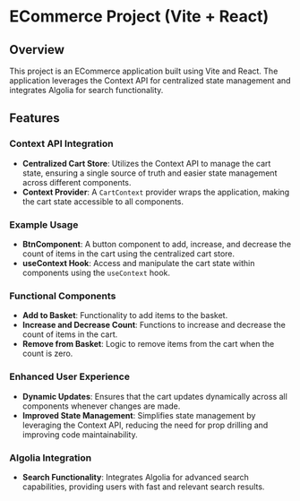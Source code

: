# ECommerce Project (Vite + React)

## Overview
This project is an ECommerce application built using Vite and React. The application leverages the Context API for centralized state management and integrates Algolia for search functionality.

## Features
### Context API Integration
- **Centralized Cart Store**: Utilizes the Context API to manage the cart state, ensuring a single source of truth and easier state management across different components.
- **Context Provider**: A `CartContext` provider wraps the application, making the cart state accessible to all components.

### Example Usage
- **BtnComponent**: A button component to add, increase, and decrease the count of items in the cart using the centralized cart store.
- **useContext Hook**: Access and manipulate the cart state within components using the `useContext` hook.

### Functional Components
- **Add to Basket**: Functionality to add items to the basket.
- **Increase and Decrease Count**: Functions to increase and decrease the count of items in the cart.
- **Remove from Basket**: Logic to remove items from the cart when the count is zero.

### Enhanced User Experience
- **Dynamic Updates**: Ensures that the cart updates dynamically across all components whenever changes are made.
- **Improved State Management**: Simplifies state management by leveraging the Context API, reducing the need for prop drilling and improving code maintainability.

### Algolia Integration
- **Search Functionality**: Integrates Algolia for advanced search capabilities, providing users with fast and relevant search results.
